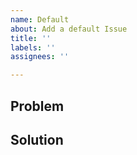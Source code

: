 ```yaml
---
name: Default
about: Add a default Issue
title: ''
labels: ''
assignees: ''

---
```


## Problem

## Solution
